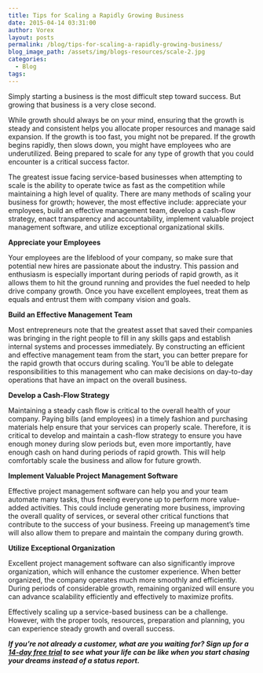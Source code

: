 ```yaml
---
title: Tips for Scaling a Rapidly Growing Business
date: 2015-04-14 03:31:00
author: Vorex
layout: posts
permalink: /blog/tips-for-scaling-a-rapidly-growing-business/
blog_image_path: /assets/img/blogs-resources/scale-2.jpg
categories:
  - Blog
tags:  
---
```



Simply starting a business is the most difficult step toward success. But growing that business is a very close second.

While growth should always be on your mind, ensuring that the growth is steady and consistent helps you allocate proper resources and manage said expansion. If the growth is too fast, you might not be prepared. If the growth begins rapidly, then slows down, you might have employees who are underutilized. Being prepared to scale for any type of growth that you could encounter is a critical success factor.
<!--more-->

The greatest issue facing service-based businesses when attempting to scale is the ability to operate twice as fast as the competition while maintaining a high level of quality. There are many methods of scaling your business for growth; however, the most effective include: appreciate your employees, build an effective management team, develop a cash-flow strategy, enact transparency and accountability, implement valuable project management software, and utilize exceptional organizational skills.

**Appreciate your Employees**

Your employees are the lifeblood of your company, so make sure that potential new hires are passionate about the industry. This passion and enthusiasm is especially important during periods of rapid growth, as it allows them to hit the ground running and provides the fuel needed to help drive company growth. Once you have excellent employees, treat them as equals and entrust them with company vision and goals.

**Build an Effective Management Team**

Most entrepreneurs note that the greatest asset that saved their companies was bringing in the right people to fill in any skills gaps and establish internal systems and processes immediately. By constructing an efficient and effective management team from the start, you can better prepare for the rapid growth that occurs during scaling. You’ll be able to delegate responsibilities to this management who can make decisions on day-to-day operations that have an impact on the overall business.

**Develop a Cash-Flow Strategy**

Maintaining a steady cash flow is critical to the overall health of your company. Paying bills (and employees) in a timely fashion and purchasing materials help ensure that your services can properly scale. Therefore, it is critical to develop and maintain a cash-flow strategy to ensure you have enough money during slow periods but, even more importantly, have enough cash on hand during periods of rapid growth. This will help comfortably scale the business and allow for future growth.

**Implement Valuable Project Management Software**

Effective project management software can help you and your team automate many tasks, thus freeing everyone up to perform more value-added activities. This could include generating more business, improving the overall quality of services, or several other critical functions that contribute to the success of your business. Freeing up management’s time will also allow them to prepare and maintain the company during growth.

**Utilize Exceptional Organization**

Excellent project management software can also significantly improve organization, which will enhance the customer experience. When better organized, the company operates much more smoothly and efficiently. During periods of considerable growth, remaining organized will ensure you can advance scalability efficiently and effectively to maximize profits.

Effectively scaling up a service-based business can be a challenge. However, with the proper tools, resources, preparation and planning, you can experience steady growth and overall success.

***If you’re not already a customer, what are you waiting for? Sign up for a [14-day free trial](http://www.vorex.com/free-trial/) to see what your life can be like when you start chasing your dreams instead of a status report.***
